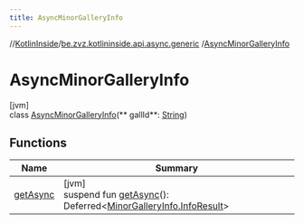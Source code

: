 ```yaml
---
title: AsyncMinorGalleryInfo
---
```

//[KotlinInside](../../../index.html)/[be.zvz.kotlininside.api.async.generic](../index.html)
/[AsyncMinorGalleryInfo](index.html)

# AsyncMinorGalleryInfo

[jvm]\
class [AsyncMinorGalleryInfo](index.html)(**
gallId**: [String](https://kotlinlang.org/api/latest/jvm/stdlib/kotlin/-string/index.html))

## Functions

| Name | Summary |
|---|---|
| [getAsync](get-async.html) | [jvm]<br>suspend fun [getAsync](get-async.html)(): Deferred<[MinorGalleryInfo.InfoResult](../../be.zvz.kotlininside.api.generic/-minor-gallery-info/-info-result/index.html)> |

